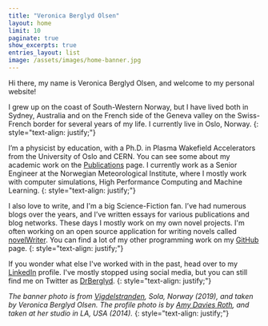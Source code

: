 ```yaml
---
title: "Veronica Berglyd Olsen"
layout: home
limit: 10
paginate: true
show_excerpts: true
entries_layout: list
image: /assets/images/home-banner.jpg
---
```


Hi there, my name is Veronica Berglyd Olsen, and welcome to my personal website!

I grew up on the coast of South-Western Norway, but I have lived both in Sydney, Australia and on the French side of the Geneva valley on the Swiss-French border for several years of my life.
I currently live in Oslo, Norway.
{: style="text-align: justify;"}

I’m a physicist by education, with a Ph.D. in Plasma Wakefield Accelerators from the University of Oslo and CERN.
You can see some about my academic work on the [Publications](/publications/) page.
I currently work as a Senior Engineer at the Norwegian Meteorological Institute, where I mostly work with computer simulations, High Performance Computing and Machine Learning.
{: style="text-align: justify;"}

I also love to write, and I'm a big Science-Fiction fan.
I’ve had numerous blogs over the years, and I’ve written essays for various publications and blog networks.
These days I mostly work on my own novel projects.
I'm often working on an open source application for writing novels called [novelWriter](https://github.com/vkbo/novelWriter).
You can find a lot of my other programming work on my [GitHub](https://github.com/vkbo) page.
{: style="text-align: justify;"}

If you wonder what else I've worked with in the past, head over to my [LinkedIn](https://www.linkedin.com/in/veronicakbolsen) profile.
I've mostly stopped using social media, but you can still find me on Twitter as [DrBerglyd](https://twitter.com/DrBerglyd).
{: style="text-align: justify;"}

_The banner photo is from [Vigdelstranden](https://www.google.com/maps/place/58%C2%B051'37.0%22N+5%C2%B033'33.5%22E/), Sola, Norway (2019), and taken by Veronica Berglyd Olsen._
_The profile photo is by [Amy Davies Roth](https://surlyramics.com), and taken at her studio in LA, USA (2014)._
{: style="text-align: justify;"}
